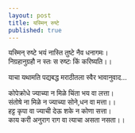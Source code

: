 ```yaml
---
layout: post
title: यस्मिन् रुष्टे 
published: true
---
```


यस्मिन् रुष्टे भयं नास्ति तुष्टे नैव धनागमः।  
निग्रहानुग्रहौ न स्तः स रुष्टः किं करिष्यति।।  

याचा यथामति पद्यबद्ध मराठीतला स्वैर भावानुवाद...  

कोपेक्रोधे ज्याच्या न मिळे चिंता भय वा लत्ता।  
संतोषे ना मिळे न ज्याच्या सोने,धन वा मत्ता।।  
हट्ट कृपा वा ज्याची देऊ शके न  कोणा सत्ता।  
काय करी अनुराग राग वा त्याचा असता नसता।।  

